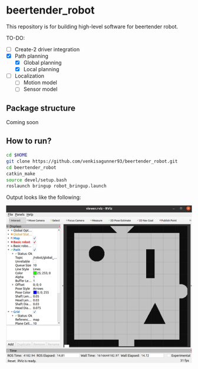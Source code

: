 # beertender_robot

This repository is for building high-level software for beertender robot.

TO-DO:

- [ ] Create-2 driver integration
- [X] Path planning
    - [X] Global planning
    - [X] Local planning
- [ ] Localization
    - [ ] Motion model
    - [ ] Sensor model

## Package structure

Coming soon

## How to run?

```sh
cd $HOME
git clone https://github.com/venkisagunner93/beertender_robot.git
cd beertender_robot
catkin_make
source devel/setup.bash
roslaunch bringup robot_bringup.launch
```

Output looks like the following:

![rviz](pics/rviz.png)
